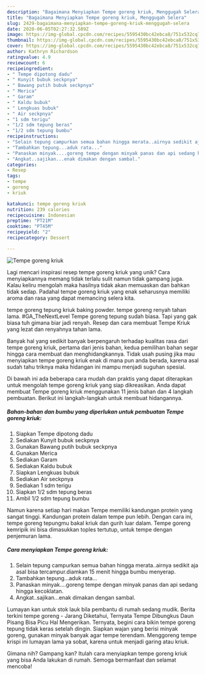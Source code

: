 ```yaml
---
description: "Bagaimana Menyiapkan Tempe goreng kriuk, Menggugah Selera"
title: "Bagaimana Menyiapkan Tempe goreng kriuk, Menggugah Selera"
slug: 2429-bagaimana-menyiapkan-tempe-goreng-kriuk-menggugah-selera
date: 2020-06-05T02:27:32.589Z
image: https://img-global.cpcdn.com/recipes/5595430bc42ebca8/751x532cq70/tempe-goreng-kriuk-foto-resep-utama.jpg
thumbnail: https://img-global.cpcdn.com/recipes/5595430bc42ebca8/751x532cq70/tempe-goreng-kriuk-foto-resep-utama.jpg
cover: https://img-global.cpcdn.com/recipes/5595430bc42ebca8/751x532cq70/tempe-goreng-kriuk-foto-resep-utama.jpg
author: Kathryn Richardson
ratingvalue: 4.9
reviewcount: 6
recipeingredient:
- " Tempe dipotong dadu"
- " Kunyit bubuk seckpnya"
- " Bawang putih bubuk seckpnya"
- " Merica"
- " Garam"
- " Kaldu bubuk"
- " Lengkuas bubuk"
- " Air seckpnya"
- "1 sdm terigu"
- "1/2 sdm tepung beras"
- "1/2 sdm tepung bumbu"
recipeinstructions:
- "Selain tepung campurkan semua bahan hingga merata..airnya sedikit aja asal bisa tercampur.diamkan 15 menit hingga bumbu menyerap."
- "Tambahkan tepung...aduk rata..."
- "Panaskan minyak....goreng tempe dengan minyak panas dan api sedang hingga kecoklatan."
- "Angkat..sajikan...enak dimakan dengan sambal."
categories:
- Resep
tags:
- tempe
- goreng
- kriuk

katakunci: tempe goreng kriuk 
nutrition: 239 calories
recipecuisine: Indonesian
preptime: "PT21M"
cooktime: "PT45M"
recipeyield: "2"
recipecategory: Dessert

---
```



![Tempe goreng kriuk](https://img-global.cpcdn.com/recipes/5595430bc42ebca8/751x532cq70/tempe-goreng-kriuk-foto-resep-utama.jpg)

Lagi mencari inspirasi resep tempe goreng kriuk yang unik? Cara menyiapkannya memang tidak terlalu sulit namun tidak gampang juga. Kalau keliru mengolah maka hasilnya tidak akan memuaskan dan bahkan tidak sedap. Padahal tempe goreng kriuk yang enak seharusnya memiliki aroma dan rasa yang dapat memancing selera kita.

tempe goreng tepung kriuk baking powder. tempe goreng renyah tahan lama. #GA_TheNextLevel Tempe goreng tepung sudah biasa. Tapi yang gak biasa tuh gimana biar jadi renyah. Resep dan cara membuat Tempe Kriuk yang lezat dan renyahnya tahan lama.

Banyak hal yang sedikit banyak berpengaruh terhadap kualitas rasa dari tempe goreng kriuk, pertama dari jenis bahan, kedua pemilihan bahan segar hingga cara membuat dan menghidangkannya. Tidak usah pusing jika mau menyiapkan tempe goreng kriuk enak di mana pun anda berada, karena asal sudah tahu triknya maka hidangan ini mampu menjadi suguhan spesial.


Di bawah ini ada beberapa cara mudah dan praktis yang dapat diterapkan untuk mengolah tempe goreng kriuk yang siap dikreasikan. Anda dapat membuat Tempe goreng kriuk menggunakan 11 jenis bahan dan 4 langkah pembuatan. Berikut ini langkah-langkah untuk membuat hidangannya.

<!--inarticleads1-->

##### Bahan-bahan dan bumbu yang diperlukan untuk pembuatan Tempe goreng kriuk:

1. Siapkan  Tempe dipotong dadu
1. Sediakan  Kunyit bubuk seckpnya
1. Gunakan  Bawang putih bubuk seckpnya
1. Gunakan  Merica
1. Sediakan  Garam
1. Sediakan  Kaldu bubuk
1. Siapkan  Lengkuas bubuk
1. Sediakan  Air seckpnya
1. Sediakan 1 sdm terigu
1. Siapkan 1/2 sdm tepung beras
1. Ambil 1/2 sdm tepung bumbu


Namun karena setiap hari makan Tempe memiliki kandungan protein yang sangat tinggi. Kandungan protein dalam tempe pun lebih. Dengan cara ini, tempe goreng tepungmu bakal kriuk dan gurih luar dalam. Tempe goreng kemripik ini bisa dimasukkan toples tertutup, untuk tempe dengan penjemuran lama. 

<!--inarticleads2-->

##### Cara menyiapkan Tempe goreng kriuk:

1. Selain tepung campurkan semua bahan hingga merata..airnya sedikit aja asal bisa tercampur.diamkan 15 menit hingga bumbu menyerap.
1. Tambahkan tepung...aduk rata...
1. Panaskan minyak....goreng tempe dengan minyak panas dan api sedang hingga kecoklatan.
1. Angkat..sajikan...enak dimakan dengan sambal.


Lumayan kan untuk stok lauk bila pembantu di rumah sedang mudik. Berita terkini tempe goreng - Jarang Diketahui, Ternyata Tempe Dibungkus Daun Pisang Bisa Picu Hal Mengerikan. Ternyata, begini cara bikin tempe goreng tepung tidak keras setelah dingin. Siapkan wajan yang berisi minyak goreng, gunakan minyak banyak agar tempe terendam. Menggoreng tempe krispi ini lumayan lama ya sobat, karena untuk menjadi garing atau kriuk. 

Gimana nih? Gampang kan? Itulah cara menyiapkan tempe goreng kriuk yang bisa Anda lakukan di rumah. Semoga bermanfaat dan selamat mencoba!
